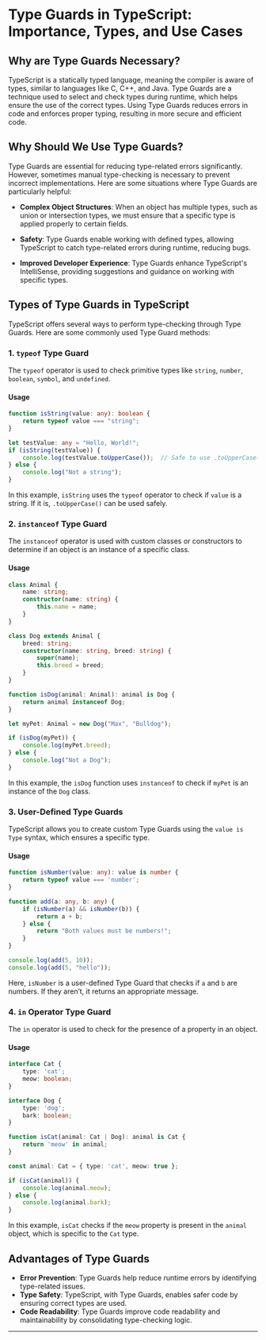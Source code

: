 
# Type Guards in TypeScript: Importance, Types, and Use Cases

## Why are Type Guards Necessary?

TypeScript is a statically typed language, meaning the compiler is aware of types, similar to languages like C, C++, and Java. Type Guards are a technique used to select and check types during runtime, which helps ensure the use of the correct types. Using Type Guards reduces errors in code and enforces proper typing, resulting in more secure and efficient code.

## Why Should We Use Type Guards?

Type Guards are essential for reducing type-related errors significantly. However, sometimes manual type-checking is necessary to prevent incorrect implementations. Here are some situations where Type Guards are particularly helpful:

* **Complex Object Structures**: When an object has multiple types, such as union or intersection types, we must ensure that a specific type is applied properly to certain fields.

* **Safety**: Type Guards enable working with defined types, allowing TypeScript to catch type-related errors during runtime, reducing bugs.

* **Improved Developer Experience**: Type Guards enhance TypeScript's IntelliSense, providing suggestions and guidance on working with specific types.

## Types of Type Guards in TypeScript

TypeScript offers several ways to perform type-checking through Type Guards. Here are some commonly used Type Guard methods:

### 1. `typeof` Type Guard

The `typeof` operator is used to check primitive types like `string`, `number`, `boolean`, `symbol`, and `undefined`.

#### Usage

```typescript
function isString(value: any): boolean {
    return typeof value === "string";
}

let testValue: any = "Hello, World!";
if (isString(testValue)) {
    console.log(testValue.toUpperCase());  // Safe to use .toUpperCase()
} else {
    console.log("Not a string");
}
```

In this example, `isString` uses the `typeof` operator to check if `value` is a string. If it is, `.toUpperCase()` can be used safely.

### 2. `instanceof` Type Guard

The `instanceof` operator is used with custom classes or constructors to determine if an object is an instance of a specific class.

#### Usage

```typescript
class Animal {
    name: string;
    constructor(name: string) {
        this.name = name;
    }
}

class Dog extends Animal {
    breed: string;
    constructor(name: string, breed: string) {
        super(name);
        this.breed = breed;
    }
}

function isDog(animal: Animal): animal is Dog {
    return animal instanceof Dog;
}

let myPet: Animal = new Dog("Max", "Bulldog");

if (isDog(myPet)) {
    console.log(myPet.breed); 
} else {
    console.log("Not a Dog");
}
```

In this example, the `isDog` function uses `instanceof` to check if `myPet` is an instance of the `Dog` class.

### 3. User-Defined Type Guards

TypeScript allows you to create custom Type Guards using the `value is Type` syntax, which ensures a specific type.

#### Usage

```typescript
function isNumber(value: any): value is number {
    return typeof value === 'number';
}

function add(a: any, b: any) {
    if (isNumber(a) && isNumber(b)) {
        return a + b;
    } else {
        return "Both values must be numbers!";
    }
}

console.log(add(5, 10));       
console.log(add(5, "hello"));  
```

Here, `isNumber` is a user-defined Type Guard that checks if `a` and `b` are numbers. If they aren’t, it returns an appropriate message.

### 4. `in` Operator Type Guard

The `in` operator is used to check for the presence of a property in an object.

#### Usage

```typescript
interface Cat {
    type: 'cat';
    meow: boolean;
}

interface Dog {
    type: 'dog';
    bark: boolean;
}

function isCat(animal: Cat | Dog): animal is Cat {
    return 'meow' in animal;
}

const animal: Cat = { type: 'cat', meow: true };

if (isCat(animal)) {
    console.log(animal.meow);  
} else {
    console.log(animal.bark);  
}
```

In this example, `isCat` checks if the `meow` property is present in the `animal` object, which is specific to the `Cat` type.

## Advantages of Type Guards

* **Error Prevention**: Type Guards help reduce runtime errors by identifying type-related issues.
* **Type Safety**: TypeScript, with Type Guards, enables safer code by ensuring correct types are used.
* **Code Readability**: Type Guards improve code readability and maintainability by consolidating type-checking logic.

---


